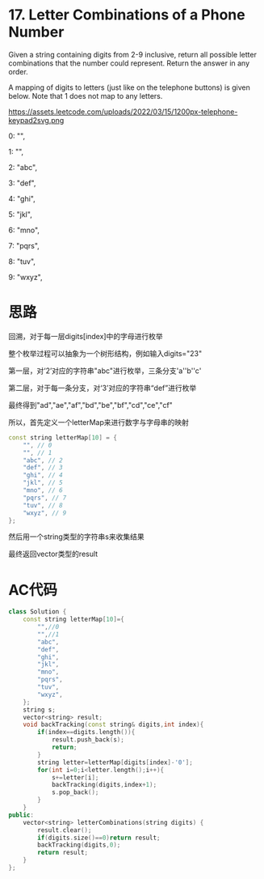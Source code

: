 # 17. Letter Combinations of a Phone Number
Given a string containing digits from 2-9 inclusive, return all possible letter combinations that the number could represent. Return the answer in any order.

A mapping of digits to letters (just like on the telephone buttons) is given below. Note that 1 does not map to any letters.

https://assets.leetcode.com/uploads/2022/03/15/1200px-telephone-keypad2svg.png

0:    "",

1:    "",

2:    "abc",

3:    "def",

4:   "ghi",

5:    "jkl",

6:    "mno",

7:    "pqrs",

8:    "tuv",

9:    "wxyz",

# 思路
回溯，对于每一层digits[index]中的字母进行枚举

整个枚举过程可以抽象为一个树形结构，例如输入digits="23"

第一层，对‘2’对应的字符串"abc"进行枚举，三条分支'a''b''c'

第二层，对于每一条分支，对‘3’对应的字符串“def”进行枚举

最终得到"ad","ae","af","bd","be","bf","cd","ce","cf"

所以，首先定义一个letterMap来进行数字与字母串的映射

```c++
const string letterMap[10] = {
    "", // 0
    "", // 1
    "abc", // 2
    "def", // 3
    "ghi", // 4
    "jkl", // 5
    "mno", // 6
    "pqrs", // 7
    "tuv", // 8
    "wxyz", // 9
};
```
然后用一个string类型的字符串s来收集结果

最终返回vector<string>类型的result

# AC代码
```c++
class Solution {
    const string letterMap[10]={
        "",//0
        "",//1
        "abc",
        "def",
        "ghi",
        "jkl",
        "mno",
        "pqrs",
        "tuv",
        "wxyz",
    };
    string s;
    vector<string> result;
    void backTracking(const string& digits,int index){
        if(index==digits.length()){
            result.push_back(s);
            return;
        }
        string letter=letterMap[digits[index]-'0'];
        for(int i=0;i<letter.length();i++){
            s+=letter[i];
            backTracking(digits,index+1);
            s.pop_back();
        }
    }
public:
    vector<string> letterCombinations(string digits) {
        result.clear();
        if(digits.size()==0)return result;
        backTracking(digits,0);
        return result;
    }
};
```

